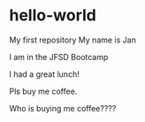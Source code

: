 # hello-world
My first repository
My name is Jan

I am in the JFSD Bootcamp

I had a great lunch!

Pls buy me coffee.

Who is buying me coffee????
